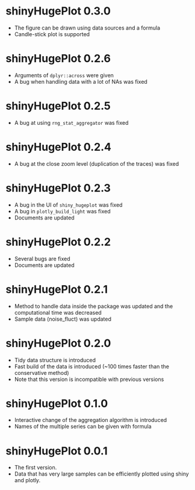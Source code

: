 # shinyHugePlot 0.3.0

* The figure can be drawn using data sources and a formula
* Candle-stick plot is supported


# shinyHugePlot 0.2.6

* Arguments of `dplyr::across` were given
* A bug when handling data with a lot of NAs was fixed

# shinyHugePlot 0.2.5

* A bug at using `rng_stat_aggregator` was fixed

# shinyHugePlot 0.2.4

* A bug at the close zoom level (duplication of the traces) was fixed

# shinyHugePlot 0.2.3

* A bug in the UI of `shiny_hugeplot` was fixed
* A bug in `plotly_build_light` was fixed
* Documents are updated

# shinyHugePlot 0.2.2

* Several bugs are fixed
* Documents are updated

# shinyHugePlot 0.2.1

* Method to handle data inside the package was updated and the computational time was decreased
* Sample data (noise_fluct) was updated

# shinyHugePlot 0.2.0

* Tidy data structure is introduced
* Fast build of the data is introduced (~100 times faster than the conservative method)
* Note that this version is incompatible with previous versions

# shinyHugePlot 0.1.0

* Interactive change of the aggregation algorithm is introduced
* Names of the multiple series can be given with formula

# shinyHugePlot 0.0.1

* The first version.
* Data that has very large samples can be efficiently plotted using shiny and plotly.
